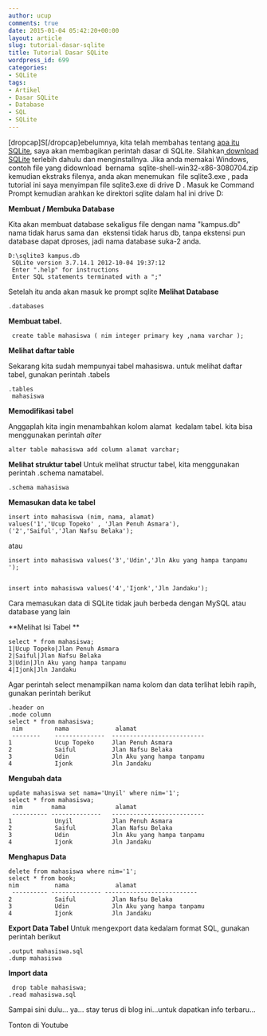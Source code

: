 ```yaml
---
author: ucup
comments: true
date: 2015-01-04 05:42:20+00:00
layout: article
slug: tutorial-dasar-sqlite
title: Tutorial Dasar SQLite
wordpress_id: 699
categories:
- SQLite
tags:
- Artikel
- Dasar SQLite
- Database
- SQL
- SQLite
---
```


[dropcap]S[/dropcap]ebelumnya, kita telah membahas tentang [apa itu SQLite](http://timposu.com/apa-itu-sqlite/), saya akan membagikan perintah dasar di SQLite.
Silahkan[ download SQLite](http://www.sqlite.org/download.html) terlebih dahulu dan menginstallnya.
Jika anda memakai Windows, contoh file yang didownload  bernama  sqlite-shell-win32-x86-3080704.zip
kemudian ekstraks filenya, anda akan menemukan  file sqlite3.exe , pada tutorial ini saya menyimpan file sqlite3.exe di drive D . Masuk ke Command Prompt kemudian arahkan ke direktori sqlite dalam hal ini drive D:

**Membuat / Membuka Database**

Kita akan membuat database sekaligus file dengan nama "kampus.db" nama tidak harus sama dan  ekstensi tidak harus db, tanpa ekstensi pun database dapat dproses, jadi nama database suka-2 anda.<!-- more -->


    
    D:\sqlite3 kampus.db
     SQLite version 3.7.14.1 2012-10-04 19:37:12
     Enter ".help" for instructions
     Enter SQL statements terminated with a ";"



Setelah itu anda akan masuk ke prompt sqlite
**Melihat Database**


    
    .databases
    
    





**Membuat tabel.**


    
     create table mahasiswa ( nim integer primary key ,nama varchar );
    



**Melihat daftar table**

Sekarang kita sudah mempunyai tabel mahasiswa. untuk melihat daftar tabel, gunakan perintah .tabels


    
    .tables
     mahasiswa



**Memodifikasi tabel**

Anggaplah kita ingin menambahkan kolom alamat  kedalam tabel. kita bisa menggunakan perintah _alter_


    
    alter table mahasiswa add column alamat varchar;



**Melihat struktur tabel**
Untuk melihat structur tabel, kita menggunakan perintah .schema namatabel.


    
    .schema mahasiswa



**Memasukan data ke tabel**


    
    insert into mahasiswa (nim, nama, alamat)
    values('1','Ucup Topeko' , 'Jlan Penuh Asmara'),
    ('2','Saiful','Jlan Nafsu Belaka');



atau


    
    insert into mahasiswa values('3','Udin','Jln Aku yang hampa tanpamu ');
    
    
    insert into mahasiswa values('4','Ijonk','Jln Jandaku');
    



Cara memasukan data di SQLite tidak jauh berbeda dengan MySQL atau database yang lain

**Melihat Isi Tabel **


    
    select * from mahasiswa;
    1|Ucup Topeko|Jlan Penuh Asmara
    2|Saiful|Jlan Nafsu Belaka
    3|Udin|Jln Aku yang hampa tanpamu
    4|Ijonk|Jln Jandaku





Agar perintah select menampilkan nama kolom dan data terlihat lebih rapih, gunakan perintah berikut


    
    .header on
    .mode column
    select * from mahasiswa;
     nim         nama             alamat
     --------    --------------  --------------------------
    1            Ucup Topeko     Jlan Penuh Asmara
    2            Saiful          Jlan Nafsu Belaka
    3            Udin            Jln Aku yang hampa tanpamu
    4            Ijonk           Jln Jandaku



**Mengubah data**


    
    update mahasiswa set nama='Unyil' where nim='1';
    select * from mahasiswa; 
     nim        nama              alamat
     ---------- --------------   --------------------------
    1            Unyil           Jlan Penuh Asmara
    2            Saiful          Jlan Nafsu Belaka
    3            Udin            Jln Aku yang hampa tanpamu
    4            Ijonk           Jln Jandaku



**Menghapus Data**


    
    delete from mahasiswa where nim='1';
    select * from book;
    nim          nama             alamat
     ---------- -------------- --------------------------
    2            Saiful          Jlan Nafsu Belaka
    3            Udin            Jln Aku yang hampa tanpamu
    4            Ijonk           Jln Jandaku



**Export Data Tabel**
Untuk mengexport data kedalam format SQL, gunakan perintah berikut


    
    .output mahasiswa.sql
    .dump mahasiswa





**Import data**


    
     drop table mahasiswa;
    .read mahasiswa.sql





Sampai sini dulu... ya... stay terus di blog ini...untuk dapatkan info terbaru...

Tonton di Youtube




